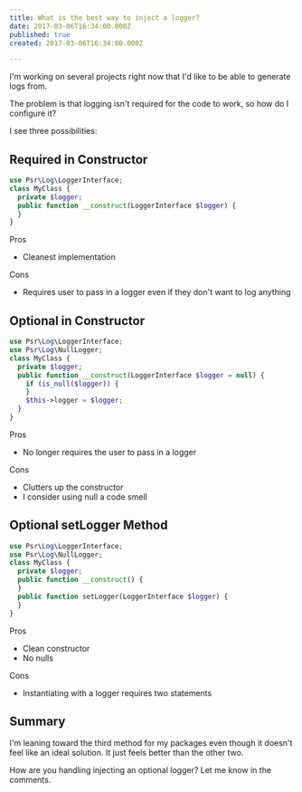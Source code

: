 ```yaml
---
title: What is the best way to inject a logger?
date: 2017-03-06T16:34:00.000Z
published: true
created: 2017-03-06T16:34:00.000Z

---
```


I'm working on several projects right now that I'd like to be able to generate logs from.

The problem is that logging isn't required for the code to work, so how do I configure it?

I see three possibilities:

## Required in Constructor

```php
use Psr\Log\LoggerInterface;
class MyClass {
  private $logger;
  public function __construct(LoggerInterface $logger) {
  }
}
```

Pros

* Cleanest implementation

Cons

* Requires user to pass in a logger even if they don't want to log anything

## Optional in Constructor

```php
use Psr\Log\LoggerInterface;
use Psr\Log\NullLogger;
class MyClass {
  private $logger;
  public function __construct(LoggerInterface $logger = null) {
    if (is_null($logger)) {
    }
    $this->logger = $logger;
  }
}
```

Pros

* No longer requires the user to pass in a logger

Cons

* Clutters up the constructor
* I consider using null a code smell

## Optional setLogger Method

```php
use Psr\Log\LoggerInterface;
use Psr\Log\NullLogger;
class MyClass {
  private $logger;
  public function __construct() {
  }
  public function setLogger(LoggerInterface $logger) {
  }
}
```

Pros

* Clean constructor
* No nulls

Cons

* Instantiating with a logger requires two statements

## Summary

I'm leaning toward the third method for my packages even though it doesn't feel like an ideal solution. It just feels better than the other two.

How are you handling injecting an optional logger? Let me know in the comments.


